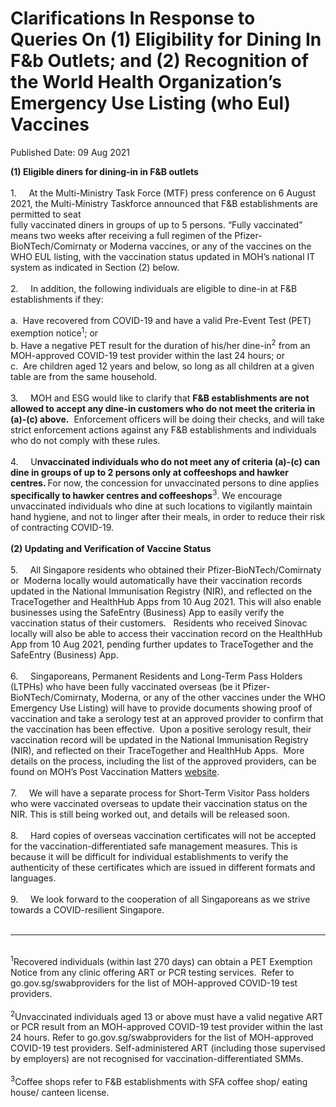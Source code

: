 <html>
    <meta http-equiv="Content-Type" content="text/html; charset=utf-8"/>
    <meta charset="utf-8"/>
    <title>Clarifications In Response to Queries On (1) Eligibility for Dining In F&b Outlets; and (2) Recognition of the World Health Organization’s  Emergency Use Listing (who Eul) Vaccines</title>
    <body><h1>Clarifications In Response to Queries On (1) Eligibility for Dining In F&b Outlets; and (2) Recognition of the World Health Organization’s  Emergency Use Listing (who Eul) Vaccines</h1>
    <p>Published Date: 09 Aug 2021</p> <strong>(1) Eligible diners for dining-in in F&amp;B outlets</strong><br><br>1.&nbsp; &nbsp; &nbsp;At the Multi-Ministry Task Force (MTF) press conference on 6 August 2021, the Multi-Ministry Taskforce announced that F&amp;B establishments are permitted to seat&nbsp;<br>fully vaccinated diners in groups of up to 5 persons. “Fully vaccinated” means two weeks after receiving a full regimen of the Pfizer-BioNTech/Comirnaty or Moderna vaccines, or any of the vaccines on the WHO EUL listing, with the vaccination status updated in MOH’s national IT system as indicated in Section (2) below.&nbsp;&nbsp;<br><br>2.&nbsp; &nbsp; &nbsp;In addition, the following individuals are eligible to dine-in at F&amp;B establishments if they:<br><br>a.&nbsp; Have recovered from COVID-19 and have a valid Pre-Event Test (PET) exemption notice<sup>1</sup>; or<br>b. Have a negative PET result for the duration of his/her dine-in<sup>2</sup> from an MOH-approved COVID-19 test provider within the last 24 hours; or<br>c.&nbsp; Are children aged 12 years and below, so long as all children at a given table are from the same household.<br><br>3.&nbsp; &nbsp; &nbsp;MOH and ESG would like to clarify that <strong>F&amp;B establishments are not allowed to accept any dine-in customers who do not meet the criteria in (a)-(c) above.</strong>&nbsp; Enforcement officers will be doing their checks, and will take strict enforcement actions against any F&amp;B establishments and individuals who do not comply with these rules.&nbsp;<br><br>4.&nbsp; &nbsp; &nbsp;U<strong>nvaccinated individuals who do not meet any of criteria (a)-(c) can dine in groups of up to 2 persons only at coffeeshops and hawker centres. </strong>For now, the concession for unvaccinated persons to dine applies <strong>specifically to hawker centres and coffeeshops</strong><sup>3</sup>. We encourage unvaccinated individuals who dine at such locations to vigilantly maintain hand hygiene, and not to linger after their meals, in order to reduce their risk of contracting COVID-19.<br><br><strong>(2) Updating and Verification of Vaccine Status&nbsp;</strong><br><br>5.&nbsp; &nbsp; &nbsp;All Singapore residents who obtained their Pfizer-BioNTech/Comirnaty or&nbsp; Moderna locally would automatically have their vaccination records updated in the National Immunisation Registry (NIR), and reflected on the TraceTogether and HealthHub Apps from 10 Aug 2021. This will also enable businesses using the SafeEntry (Business) App to easily verify the vaccination status of their customers.&nbsp; &nbsp;Residents who received Sinovac locally will also be able to access their vaccination record on the HealthHub App from 10 Aug 2021, pending further updates to TraceTogether and the SafeEntry (Business) App.&nbsp;&nbsp;<br><br>6.&nbsp; &nbsp; &nbsp;Singaporeans, Permanent Residents and Long-Term Pass Holders (LTPHs) who have been fully vaccinated overseas (be it Pfizer-BioNTech/Comirnaty, Moderna, or any of the other vaccines under the WHO Emergency Use Listing) will have to provide documents showing proof of vaccination and take a serology test at an approved provider to confirm that the vaccination has been effective.&nbsp; Upon a positive serology result, their vaccination record will be updated in the National Immunisation Registry (NIR), and reflected on their TraceTogether and HealthHub Apps.&nbsp; More details on the process, including the list of the approved providers, can be found on MOH’s Post Vaccination Matters <a href="https://www.moh.gov.sg/covid-19/vaccination/faqs---post-vaccination-matters" title="" class="" target="">website</a>.&nbsp;<br><br>7.&nbsp; &nbsp; &nbsp;We will have a separate process for Short-Term Visitor Pass holders who were vaccinated overseas to update their vaccination status on the NIR. This is still being worked out, and details will be released soon.&nbsp;&nbsp;<br><br>8.&nbsp; &nbsp; &nbsp;Hard copies of overseas vaccination certificates will not be accepted for the vaccination-differentiated safe management measures. This is because it will be difficult for individual establishments to verify the authenticity of these certificates which are issued in different formats and languages.&nbsp;<br><br>9.&nbsp; &nbsp; &nbsp;We look forward to the cooperation of all Singaporeans as we strive towards a COVID-resilient Singapore.<br><br><hr><br><sup>1</sup>Recovered individuals (within last 270 days) can obtain a PET Exemption Notice from any clinic offering ART or PCR testing services.&nbsp; Refer to go.gov.sg/swabproviders for the list of MOH-approved COVID-19 test providers.<br><div><br><div><sup>2</sup>Unvaccinated individuals aged 13 or above must have a valid negative ART or PCR result from an MOH-approved COVID-19 test provider within the last 24 hours. Refer to go.gov.sg/swabproviders for the list of MOH-approved COVID-19 test providers. Self-administered ART (including those supervised by employers) are not recognised for vaccination-differentiated SMMs.<br><div><br><div><sup>3</sup>Coffee shops refer to F&amp;B establishments with SFA coffee shop/ eating house/ canteen license.<br><div><br></div></div><br></div></div><br></div></body>
</html>